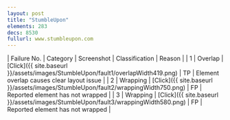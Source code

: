 ```yaml
---
layout: post
title: "StumbleUpon"
elements: 283
decs: 8530
fullurl: www.stumbleupon.com
---
```

| Failure No. | Category | Screenshot | Classification | Reason | 
| 1 | Overlap | [Click]({{ site.baseurl }}/assets/images/StumbleUpon/fault1/overlapWidth419.png) | TP | Element overlap causes clear layout issue |
| 2 | Wrapping | [Click]({{ site.baseurl }}/assets/images/StumbleUpon/fault2/wrappingWidth750.png) | FP | Reported element has not wrapped |
| 3 | Wrapping | [Click]({{ site.baseurl }}/assets/images/StumbleUpon/fault3/wrappingWidth580.png) | FP | Reported element has not wrapped |
